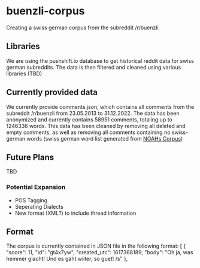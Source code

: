 # buenzli-corpus
Creating a swiss german corpus from the subreddit /r/buenzli

## Libraries

We are using the pushshift.io database to get historical reddit data for swiss german subreddits. The data is then filtered and cleaned using various libraries (TBD)

## Currently provided data
We currently provide comments.json, which contains all comments from the subreddit /r/buenzli from 23.05.2013 to 31.12.2022. The data has been anonymized and currently contains 58951 comments, totaling up to 1246336 words. This data has been cleaned by removing all deleted and empty comments, as well as removing all comments containing no swiss-german words (swiss german word list generated from [NOAHs Corpus](https://github.com/noe-eva/NOAH-Corpus))

## Future Plans
TBD

### Potential Expansion
- POS Tagging
- Seperating Dialects
- New format (XML?) to include thread information


## Format
The corpus is currently contained in JSON file in the following format:
 [
  {
        "score": 11,
        "id": "gt4x7yw",
        "created_utc": 1617368189,
        "body": "Oh ja, was hemmer glacht! Und es gaht wiiter, so guet! /s"
   },
